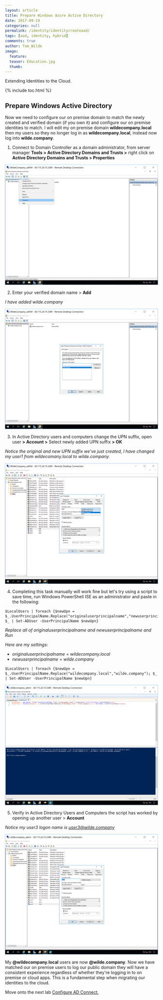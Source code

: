```yaml
---
layout: article
title: Prepare Windows Azure Active Directory
date: 2017-09-19
categories: null
permalink: /identity/identitycreateaad/
tags: [aad, identity, hybrid]
comments: true
author: Tom_Wilde
image:
  feature: 
  teaser: Education.jpg
  thumb: 
---
```

Extending Identities to the Cloud.

{% include toc.html %}

## Prepare Windows Active Directory
Now we need to configure our on premise domain to match the newly created and verified domain (if you own it) and configure our on premise identities to match. 
I will edit my on premise domain **wildecompany.local** then my users so they no longer log in as **wildecompany.local**, instead now log into **wilde.company**.


1. Connect to Domain Controller as a domain administrator, from server manager **Tools > Active Directory Domains and Trusts >** right click on **Active Directory Domains and Trusts > Properties**

![](../../images/ExtendingIdentities_3.1.png)

2. Enter your verified domain name > **Add**

*I have added wilde.company*

![](../../images/ExtendingIdentities_3.2.png)

3. 	In Active Directory users and computers change the UPN suffix, open user **> Account >** Select newly added UPN suffix **> OK**

*Notice the original and new UPN suffix we've just created, I have changed my user1 from wildecomany.local to wilde.company.* 

![](../../images/ExtendingIdentities_3.3.png)

4. 	Completing this task manually will work fine but let's try using a script to save time, run Windows PowerShell ISE as an administrator and paste in the following:

```$LocalUsers = Get-ADUser -Filter {UserPrincipalName -like "*originaluserprincipalname"} -Properties userPrincipalName -ResultSetSize $null
$LocalUsers | foreach {$newUpn = $_.UserPrincipalName.Replace("originaluserprincipalname","newuserprinciplname"); $_ | Set-ADUser -UserPrincipalName $newUpn}
```

*Replace all of originaluserprincipalname and newuserprincipalname and Run*

*Here are my settings:*
* *originaluserprincipalname = wildecompany.local*
* *newuserprincipalname = wilde.company*

```$LocalUsers = Get-ADUser -Filter {UserPrincipalName -like "*wildecompany.local"} -Properties userPrincipalName -ResultSetSize $null
$LocalUsers | foreach {$newUpn = $_.UserPrincipalName.Replace("wildecompany.local","wilde.company"); $_ | Set-ADUser -UserPrincipalName $newUpn}
```

![](../../images/ExtendingIdentities_3.4.png)

5. 	Verify in Active Directory Users and Computers the script has worked by opening up another user > **Account**

*Notice my user3 logon name is user3@wilde.company*

![](../../images/ExtendingIdentities_3.5.png)


My **@wildecompany.local** users are now **@wilde.company**. Now we have matched our on premise users to log our public domain they will have a consistent experience regardless of whether they're logging in to on premise or cloud apps. This is a fundamental step when migrating our identities to the cloud. 

Move onto the next lab [Configure AD Connect.](./identityconfigureADC)


